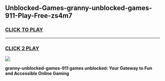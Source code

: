 
## Unblocked-Games-granny-unblocked-games-911-Play-Free-zs4m7
<h3>
<a href="https://premium76.site?title=granny-unblocked-games-911&ref=23A">CLICK TO PLAY</a></h3>
<hr>

<h3>
<a href="https://premium76.site?title=granny-unblocked-games-911&ref=23A">CLICK 2 PLAY</a>
  
</h3>

<a href="https://premium76.site?title=granny-unblocked-games-911&ref=23A"><img src="https://clearcache.store/games.png"></a>


**granny-unblocked-games-911 games unblocked: Your Gateway to Fun and Accessible Online Gaming**
